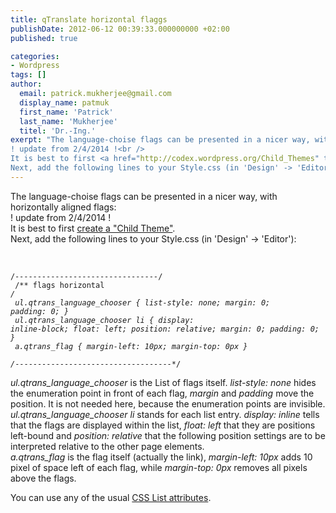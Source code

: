 ```yaml
---
title: qTranslate horizontal flaggs
publishDate: 2012-06-12 00:39:33.000000000 +02:00
published: true

categories:
- Wordpress
tags: []
author:
  email: patrick.mukherjee@gmail.com
  display_name: patmuk
  first_name: 'Patrick'
  last_name: 'Mukherjee'
  titel: 'Dr.-Ing.'
exerpt: "The language-choise flags can be presented in a nicer way, with horizontally aligned flags:<br />
! update from 2/4/2014 !<br />
It is best to first <a href="http://codex.wordpress.org/Child_Themes" title="how to create a child theme">create a "Child Theme"</a>.<br />
Next, add the following lines to your Style.css (in 'Design' -> 'Editor'):<br />"
---
```

The language-choise flags can be presented in a nicer way, with horizontally aligned flags:<br />
! update from 2/4/2014 !<br />
It is best to first <a href="http://codex.wordpress.org/Child_Themes" title="how to create a child theme">create a "Child Theme"</a>.<br />
Next, add the following lines to your Style.css (in 'Design' -> 'Editor'):<br />
<br />
<code><br />
/*--------------------------------*/<br />
/** flags horizontal */<br />
ul.qtrans_language_chooser { list-style: none; margin: 0; padding: 0; }<br />
ul.qtrans_language_chooser li { display: inline-block; float: left; position: relative; margin: 0; padding: 0; }<br />
a.qtrans_flag { margin-left: 10px; margin-top: 0px }<br />
/*-----------------------------------*/<br />
</code><br />
<em>ul.qtrans_language_chooser</em> is the List of flags itself. <em>list-style: none</em> hides the enumeration point in front of each flag, <em>margin</em> and <em>padding</em> move the position. It is not needed here, because the enumeration points are invisible.<br />
<em>ul.qtrans_language_chooser li</em> stands for each list entry. <em>display: inline</em> tells that  the flags are displayed within the list, <em>float: left</em> that they are positions left-bound and <em>position: relative</em> that the following position settings are to be interpreted relative to the other page elements.<br />
<em>a.qtrans_flag</em> is the flag itself (actually the link),  <em>margin-left: 10px</em> adds 10 pixel of space left of each flag, while <em>margin-top: 0px</em> removes all pixels above the flags.</p>
<p>You can use any of the usual <a href="http://www.w3schools.com/css/css_list.asp">CSS List attributes</a>.<br />
</p>
